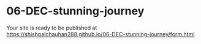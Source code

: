 # 06-DEC-stunning-journey

 Your site is ready to be published at https://shishpalchauhan288.github.io/06-DEC-stunning-journey/form.html
